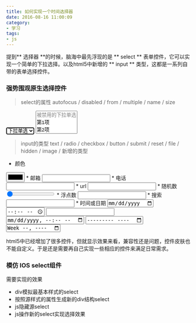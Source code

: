 ```yaml
---
title: 如何实现一个时间选择器
date: 2016-08-16 11:00:09
category:
- 学习
tags:
- js
---
```

提到** 选择器 **的时候，脑海中最先浮现的是 ** select ** 表单控件，它可以实现一个简单的下拉选择。以及html5中新增的 ** input ** 类型，这都是一系列自带的表单选择控件。  
<!-- more -->
### 强势围观原生选择控件
> select的属性 autofocus / disabled / from / multiple / name / size

<select name="test" autofocus>
    <option disabled selected>下拉单选</option>
    <option value="1">第1项</option>
    <option value="2">第2项</option>
    <option value="3">第3项</option>
</select>
<select name="test1" multiple size="3">
    <option disabled>被禁用的下拉单选</option>
    <option value="1">第1项</option>
    <option value="2">第2项</option>
    <option value="3">第3项</option>
</select>

> input的类型 text / radio / checkbox / button / submit / reset / file / hidden / image / 新增的类型

* 颜色  
<input type="color" />
* 邮箱  
<input type="email" />
* 电话  
<input type="tel" />
* url  
<input type="url" />
* 随机数  
<input type="range" min="1" max="100" step="1" value="1" />
* 浮点数  
<input type="number" />  
* 搜索  
<input type="search" />  
* 时间或日期  
<input type="date" />  
<input type="time" />  
<input type="datetime" />  
<input type="datetime-local" />  
<input type="month" />  
<input type="week" />  

html5中已经增加了很多控件，但就显示效果来看，兼容性还是问题，控件皮肤也不能自定义。于是还是需要再自己实现一些相应的控件来满足日常需求。  

### 模仿 IOS select组件
需要实现的效果
* div模拟最基本样式的select
* 按照源样式的属性生成新的div结构select
* js隐藏源select
* js操作新的select实现选择效果